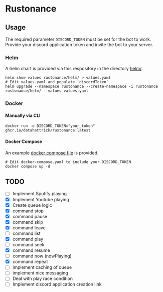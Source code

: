 # Rustonance

## Usage

The required parameter `DISCORD_TOKEN` must be set for the bot to work. Provide your discord application token and invite the bot to your server.

### Helm
A helm chart is provided via this respository in the directory [helm/](helm).

```
helm show values rustonance/helm/ > values.yaml
# Edit values.yaml and populate `discordToken`
helm upgrade --namespace rustonance --create-namespace -i rustonance rustonance/helm/ --values values.yaml
```

### Docker

#### Manually via CLI
```
docker run -e DISCORD_TOKEN="your_token" ghcr.io/datahattrick/rustonance:latest
```

#### Docker Compose
An example [docker compose file](docker-compose.yaml) is provided.

```
# Edit docker-compose.yaml to include your DISCORD_TOKEN
docker compose up -d
```

## TODO

- [ ] Implement Spotify playing
- [x] Implement Youtube playing 
- [x] Create queue logic
- [x] command stop
- [x] command pause
- [x] command skip
- [x] command leave
- [ ] command list
- [x] command play
- [ ] command seek
- [x] command resume
- [ ] command now (nowPlaying)
- [x] command repeat
- [ ] implement caching of queue
- [ ] implement nice messaging 
- [ ] Deal with play race condition
- [ ] Implement discord application creation link
